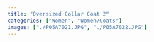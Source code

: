 ```yaml
---
title: "Oversized Collar Coat 2"
categories: ["Women", "Women/Coats"]
images: ["./P05A7021.JPG", "./P05A7022.JPG"]
---
```

